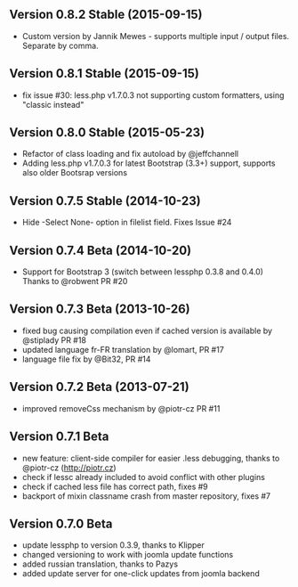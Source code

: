 ## Version 0.8.2 Stable (2015-09-15)
+ Custom version by Jannik Mewes - supports multiple input / output files. Separate by comma.

## Version 0.8.1 Stable (2015-09-15)
+ fix issue #30: less.php v1.7.0.3 not supporting custom formatters, using "classic instead"

## Version 0.8.0 Stable (2015-05-23)
+ Refactor of class loading and fix autoload by @jeffchannell
+ Adding less.php v1.7.0.3 for latest Bootstrap (3.3+) support, supports also older Bootsrap versions

## Version 0.7.5 Stable (2014-10-23)
+ Hide -Select None- option in filelist field. Fixes Issue #24

## Version 0.7.4 Beta (2014-10-20)
+ Support for Bootstrap 3 (switch between lessphp 0.3.8 and 0.4.0) Thanks to @robwent PR #20

## Version 0.7.3 Beta (2013-10-26)
+ fixed bug causing compilation even if cached version is available by @stiplady PR #18
+ updated language fr-FR translation by @lomart, PR #17
+ language file fix by @Bit32, PR #14

## Version 0.7.2 Beta (2013-07-21)
+ improved removeCss mechanism by @piotr-cz PR #11

## Version 0.7.1 Beta
+ new feature: client-side compiler for easier .less debugging, thanks to @piotr-cz (http://piotr.cz)
+ check if lessc already included to avoid conflict with other plugins
+ check if cached less file has correct path, fixes #9
+ backport of mixin classname crash from master repository, fixes #7


## Version 0.7.0 Beta
+ update lessphp to version 0.3.9, thanks to Klipper
+ changed versioning to work with joomla update functions
+ added russian translation, thanks to Pazys
+ added update server for one-click updates from joomla backend
